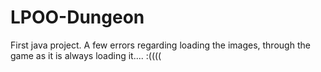 # LPOO-Dungeon

First java project. A few errors regarding loading the images, through the game as it is always loading it.... :((((
